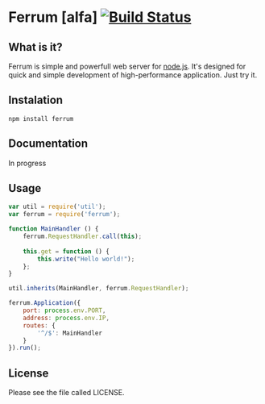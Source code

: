 Ferrum [alfa] [![Build Status](https://travis-ci.org/sergez/ferrum.png?branch=master)](undefined)
=========

What is it?
-----------

Ferrum is simple and powerfull web server for [node.js](http://nodejs.org). It's designed for quick and simple development of high-performance application. Just try it.

Instalation
-----------

`npm install ferrum`

Documentation
-------------

In progress


Usage
-----

```js
var util = require('util');
var ferrum = require('ferrum');

function MainHandler () {
    ferrum.RequestHandler.call(this);
    
    this.get = function () {
        this.write("Hello world!");
    };
}

util.inherits(MainHandler, ferrum.RequestHandler);

ferrum.Application({
    port: process.env.PORT,
    address: process.env.IP,
    routes: {
        '^/$': MainHandler
    }
}).run();
```

License
-------

Please see the file called LICENSE.